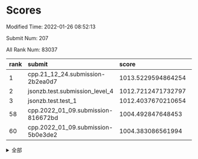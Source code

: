 # Scores

Modified Time: 2022-01-26 08:52:13

Submit Num: 207

All Rank Num: 83037

| rank |               submit               |       score        |       sigma        | pk_num |
| :--- | :--------------------------------- | :----------------- | :----------------- | :----- |
| 1    | cpp.21_12_24.submission-2b2ea0d7   | 1013.5229594864254 | 0.8095820000299547 | 1604   |
| 2    | jsonzb.test.submission_level_4     | 1012.7212471732797 | 0.8140699072805219 | 1600   |
| 3    | jsonzb.test.test_1                 | 1012.4037670210654 | 0.8139286992909531 | 1607   |
| 58   | cpp.2022_01_09.submission-816672bd | 1004.492847648453  | 0.7143020053587477 | 1611   |
| 60   | cpp.2022_01_09.submission-5b0e3de2 | 1004.383086561994  | 0.7163771659984857 | 1608   |


<details>
<summary>全部</summary>

| rank |                 submit                 |       score        |       sigma        | pk_num |
| :--- | :------------------------------------- | :----------------- | :----------------- | :----- |
| 1    | cpp.21_12_24.submission-2b2ea0d7       | 1013.5229594864254 | 0.8095820000299547 | 1604   |
| 2    | jsonzb.test.submission_level_4         | 1012.7212471732797 | 0.8140699072805219 | 1600   |
| 3    | jsonzb.test.test_1                     | 1012.4037670210654 | 0.8139286992909531 | 1607   |
| 4    | gobigger.level_3.submission_level_3_40 | 1011.435981132592  | 0.7691753886250448 | 1606   |
| 5    | gobigger.level_3.submission_level_3_32 | 1011.3982835225768 | 0.7606052693419771 | 1602   |
| 6    | gobigger.level_3.submission_level_3_3  | 1011.2656113313901 | 0.7747832025083559 | 1609   |
| 7    | gobigger.level_3.submission_level_3_42 | 1011.0467963419982 | 0.7681176836543523 | 1606   |
| 8    | gobigger.level_3.submission_level_3_10 | 1011.0197451624873 | 0.7715852304519053 | 1605   |
| 9    | gobigger.level_3.submission_level_3_16 | 1011.0013515359484 | 0.7808608866523703 | 1605   |
| 10   | gobigger.level_3.submission_level_3_19 | 1010.9479887404121 | 0.7683090935668655 | 1600   |
| 11   | gobigger.level_3.submission_level_3_35 | 1010.6384095850489 | 0.763401908921556  | 1602   |
| 12   | gobigger.level_3.submission_level_3_9  | 1010.6331194788675 | 0.745130917050211  | 1604   |
| 13   | gobigger.level_3.submission_level_3_29 | 1010.5979520465864 | 0.7695638779085926 | 1605   |
| 14   | gobigger.level_3.submission_level_3_34 | 1010.54475715074   | 0.7418258366490204 | 1608   |
| 15   | gobigger.level_3.submission_level_3_22 | 1010.4893668881172 | 0.7583927262361875 | 1601   |
| 16   | gobigger.level_3.submission_level_3_12 | 1010.4285379599021 | 0.7526677858887892 | 1608   |
| 17   | gobigger.level_3.submission_level_3_24 | 1010.3853345067799 | 0.7627504592177714 | 1605   |
| 18   | gobigger.level_3.submission_level_3_18 | 1010.3695093082713 | 0.7567073007470719 | 1611   |
| 19   | gobigger.level_3.submission_level_3_33 | 1010.3461291836932 | 0.787041497473283  | 1605   |
| 20   | gobigger.level_3.submission_level_3_2  | 1010.3206827476288 | 0.7645505721561483 | 1604   |
| 21   | gobigger.level_3.submission_level_3_47 | 1010.2831753472989 | 0.7504075853361151 | 1605   |
| 22   | gobigger.level_3.submission_level_3_26 | 1010.2519819202611 | 0.7374685415053955 | 1605   |
| 23   | gobigger.level_3.submission_level_3_46 | 1010.2420993767789 | 0.7470594425166139 | 1605   |
| 24   | gobigger.level_3.submission_level_3_14 | 1010.2091925651123 | 0.7423651539908801 | 1604   |
| 25   | gobigger.level_3.submission_level_3_43 | 1010.1991847850278 | 0.743738015428261  | 1609   |
| 26   | gobigger.level_3.submission_level_3_20 | 1010.1716573535223 | 0.7471161896750192 | 1608   |
| 27   | gobigger.level_3.submission_level_3_44 | 1010.0300347159737 | 0.7606250664435922 | 1606   |
| 28   | gobigger.level_3.submission_level_3_31 | 1009.9355731224367 | 0.7600424323597988 | 1606   |
| 29   | gobigger.level_3.submission_level_3_45 | 1009.9149756547503 | 0.7474207907554498 | 1605   |
| 30   | gobigger.level_3.submission_level_3_49 | 1009.8608100841243 | 0.781747572314005  | 1598   |
| 31   | gobigger.level_3.submission_level_3_0  | 1009.8431608354307 | 0.752848376101681  | 1601   |
| 32   | gobigger.level_3.submission_level_3_7  | 1009.8165393266627 | 0.7573079368254056 | 1598   |
| 33   | gobigger.level_3.submission_level_3_41 | 1009.7804966072592 | 0.752908361409547  | 1606   |
| 34   | gobigger.level_3.submission_level_3_39 | 1009.7413243332389 | 0.742489732981392  | 1607   |
| 35   | gobigger.level_3.submission_level_3_23 | 1009.7317595551236 | 0.7907073977397293 | 1606   |
| 36   | gobigger.level_3.submission_level_3_25 | 1009.7153323737025 | 0.7664018633103826 | 1604   |
| 37   | gobigger.level_3.submission_level_3_36 | 1009.544557024786  | 0.7791675738650452 | 1601   |
| 38   | gobigger.level_3.submission_level_3_38 | 1009.4530578628079 | 0.7563703599812002 | 1603   |
| 39   | gobigger.level_3.submission_level_3_28 | 1009.4254193480492 | 0.7339207667294972 | 1609   |
| 40   | gobigger.level_3.submission_level_3_30 | 1009.3901971338042 | 0.7753064612830707 | 1606   |
| 41   | gobigger.level_3.submission_level_3_48 | 1009.3827987433154 | 0.7450730787336913 | 1604   |
| 42   | gobigger.level_3.submission_level_3_6  | 1009.321119185157  | 0.7704011191322025 | 1602   |
| 43   | gobigger.level_3.submission_level_3_27 | 1009.2819964541998 | 0.752300833389305  | 1603   |
| 44   | gobigger.level_3.submission_level_3_4  | 1009.1535287503099 | 0.7677778442154723 | 1607   |
| 45   | gobigger.level_3.submission_level_3_11 | 1009.0994386007125 | 0.7470564731858483 | 1604   |
| 46   | gobigger.level_3.submission_level_3_37 | 1009.0926666410833 | 0.7560098752349649 | 1606   |
| 47   | gobigger.level_3.submission_level_3_1  | 1009.0712956506624 | 0.7492234652540266 | 1602   |
| 48   | gobigger.level_3.submission_level_3_15 | 1008.8867257855563 | 0.7422027999644941 | 1602   |
| 49   | gobigger.level_3.submission_level_3_5  | 1008.8132272915268 | 0.7526742216654196 | 1610   |
| 50   | gobigger.level_3.submission_level_3_8  | 1008.7647808192996 | 0.7513283775624217 | 1611   |
| 51   | gobigger.level_3.submission_level_3_13 | 1008.448105533444  | 0.7215818591642581 | 1601   |
| 52   | gobigger.level_3.submission_level_3_17 | 1008.0672201707976 | 0.7196562828135372 | 1606   |
| 53   | gobigger.level_3.submission_level_3_21 | 1008.0055647819146 | 0.7417863554962332 | 1606   |
| 54   | gobigger.level_1.submission_level_1_36 | 1005.0803680117718 | 0.7221959152958766 | 1606   |
| 55   | gobigger.level_1.submission_level_1_7  | 1004.8633050929052 | 0.7183292706971466 | 1604   |
| 56   | gobigger.level_1.submission_level_1_12 | 1004.6163043517245 | 0.7136566959626303 | 1610   |
| 57   | gobigger.level_1.submission_level_1_22 | 1004.5571183531366 | 0.719416215851978  | 1610   |
| 58   | cpp.2022_01_09.submission-816672bd     | 1004.492847648453  | 0.7143020053587477 | 1611   |
| 59   | gobigger.level_1.submission_level_1_13 | 1004.4300912789828 | 0.7192587455881282 | 1606   |
| 60   | cpp.2022_01_09.submission-5b0e3de2     | 1004.383086561994  | 0.7163771659984857 | 1608   |
| 61   | gobigger.level_1.submission_level_1_16 | 1004.263297076324  | 0.7120102567559573 | 1602   |
| 62   | gobigger.level_1.submission_level_1_25 | 1004.2273756682075 | 0.7056703863304661 | 1601   |
| 63   | gobigger.level_1.submission_level_1_11 | 1004.2214659314976 | 0.719702571617596  | 1606   |
| 64   | gobigger.level_1.submission_level_1_46 | 1004.1507961110411 | 0.7221275121919345 | 1601   |
| 65   | gobigger.level_1.submission_level_1_6  | 1004.102507417759  | 0.7138248434645367 | 1604   |
| 66   | gobigger.level_1.submission_level_1_17 | 1004.0820112881452 | 0.7316776181295821 | 1607   |
| 67   | gobigger.level_1.submission_level_1_19 | 1004.0602152817235 | 0.7214207195212714 | 1607   |
| 68   | gobigger.level_1.submission_level_1_42 | 1004.0565526669106 | 0.7275743081903898 | 1608   |
| 69   | gobigger.level_1.submission_level_1_34 | 1003.9434142422007 | 0.7202748780155287 | 1601   |
| 70   | gobigger.level_1.submission_level_1_31 | 1003.8748551308976 | 0.7260383394761843 | 1599   |
| 71   | gobigger.level_1.submission_level_1_15 | 1003.8531990693139 | 0.7100928763429474 | 1604   |
| 72   | gobigger.level_1.submission_level_1_47 | 1003.7635635733615 | 0.7230183154930527 | 1603   |
| 73   | gobigger.level_1.submission_level_1_45 | 1003.7520961533161 | 0.7093194779626962 | 1599   |
| 74   | gobigger.level_1.submission_level_1_20 | 1003.7284603739671 | 0.7080444628204554 | 1603   |
| 75   | gobigger.level_1.submission_level_1_32 | 1003.652383828646  | 0.7109867353166663 | 1605   |
| 76   | gobigger.level_1.submission_level_1_3  | 1003.6388737370584 | 0.717403604069506  | 1608   |
| 77   | gobigger.level_1.submission_level_1_14 | 1003.6302642407824 | 0.7101556392250795 | 1605   |
| 78   | gobigger.level_1.submission_level_1_43 | 1003.6100606764301 | 0.7130372030527731 | 1603   |
| 79   | gobigger.level_1.submission_level_1_26 | 1003.591813340865  | 0.732495064839732  | 1608   |
| 80   | gobigger.level_1.submission_level_1_30 | 1003.5664271130854 | 0.7009535585210913 | 1609   |
| 81   | gobigger.level_1.submission_level_1_24 | 1003.3930784700539 | 0.7225563742546134 | 1610   |
| 82   | gobigger.level_1.submission_level_1_21 | 1003.3132362116343 | 0.7128279678553706 | 1600   |
| 83   | gobigger.level_1.submission_level_1_41 | 1003.2824741870005 | 0.7047886382148637 | 1607   |
| 84   | gobigger.level_1.submission_level_1_37 | 1003.2788520146879 | 0.7124569203613529 | 1607   |
| 85   | gobigger.level_1.submission_level_1_29 | 1003.2450609392324 | 0.7116353306565917 | 1606   |
| 86   | gobigger.level_1.submission_level_1_48 | 1003.136825500124  | 0.7173018405605711 | 1605   |
| 87   | gobigger.level_1.submission_level_1_35 | 1003.1276721035081 | 0.7282784046327938 | 1606   |
| 88   | gobigger.level_1.submission_level_1_10 | 1003.0081982326031 | 0.7260711148668523 | 1606   |
| 89   | gobigger.level_1.submission_level_1_27 | 1002.998318132716  | 0.7249976102085727 | 1603   |
| 90   | gobigger.level_1.submission_level_1_39 | 1002.9489310552392 | 0.7124315363754857 | 1605   |
| 91   | gobigger.level_1.submission_level_1_9  | 1002.9019799016586 | 0.7356084704296323 | 1601   |
| 92   | gobigger.level_1.submission_level_1_23 | 1002.8587754975898 | 0.7194394660466845 | 1605   |
| 93   | gobigger.level_1.submission_level_1_33 | 1002.8222774459496 | 0.72036867444357   | 1603   |
| 94   | gobigger.level_1.submission_level_1_40 | 1002.7240258878645 | 0.709412529064009  | 1603   |
| 95   | gobigger.level_1.submission_level_1_4  | 1002.6895250799063 | 0.7265360099370485 | 1607   |
| 96   | gobigger.level_1.submission_level_1_49 | 1002.6871285809154 | 0.6997811113285264 | 1606   |
| 97   | gobigger.level_1.submission_level_1_0  | 1002.6800616201747 | 0.7347012673056704 | 1603   |
| 98   | gobigger.level_1.submission_level_1_2  | 1002.4926314018002 | 0.7025998677216012 | 1603   |
| 99   | gobigger.level_1.submission_level_1_18 | 1002.4162567779495 | 0.7124902200823499 | 1604   |
| 100  | gobigger.level_1.submission_level_1_28 | 1002.3538055558884 | 0.7107310226946688 | 1598   |
| 101  | gobigger.level_1.submission_level_1_5  | 1002.2124118532423 | 0.710126806139664  | 1605   |
| 102  | gobigger.level_1.submission_level_1_44 | 1002.197680667421  | 0.711607439875491  | 1608   |
| 103  | gobigger.level_1.submission_level_1_1  | 1002.1853160055613 | 0.7077249955410303 | 1605   |
| 104  | gobigger.level_1.submission_level_1_38 | 1002.0767320137186 | 0.7188072452455322 | 1606   |
| 105  | gobigger.level_1.submission_level_1_8  | 1001.8936494785382 | 0.724494856250627  | 1600   |
| 106  | gobigger.random.submission_random_42   | 997.3548665571658  | 0.7136849893935326 | 1603   |
| 107  | gobigger.random.submission_random_1    | 997.1635617425878  | 0.6990268129281749 | 1600   |
| 108  | gobigger.random.submission_random_9    | 996.9629270223908  | 0.7178937047309176 | 1603   |
| 109  | gobigger.random.submission_random_18   | 996.9246514606813  | 0.7051976262694422 | 1610   |
| 110  | gobigger.random.submission_random_36   | 996.9150384688976  | 0.7041340523077589 | 1605   |
| 111  | gobigger.random.submission_random_39   | 996.884738515136   | 0.7021989626770394 | 1606   |
| 112  | gobigger.random.submission_random_34   | 996.7391574840183  | 0.7009141918335811 | 1600   |
| 113  | gobigger.random.submission_random_2    | 996.7381617088206  | 0.7055312392767464 | 1601   |
| 114  | gobigger.random.submission_random_3    | 996.6273475219285  | 0.7327804371256069 | 1599   |
| 115  | gobigger.random.submission_random_44   | 996.5534347527113  | 0.7240775629863613 | 1607   |
| 116  | gobigger.random.submission_random_38   | 996.521795664321   | 0.7111464377034469 | 1601   |
| 117  | gobigger.random.submission_random_7    | 996.4644060892336  | 0.7088030993409318 | 1606   |
| 118  | gobigger.random.submission_random_26   | 996.4373507073195  | 0.7065903531318768 | 1603   |
| 119  | gobigger.random.submission_random_47   | 996.2703989608648  | 0.7012716828791158 | 1602   |
| 120  | gobigger.random.submission_random_33   | 996.1940903146983  | 0.7130993692673356 | 1603   |
| 121  | gobigger.random.submission_random_32   | 996.1371911093582  | 0.7158902499075989 | 1606   |
| 122  | gobigger.random.submission_random_25   | 996.0868050358117  | 0.7250417967617065 | 1604   |
| 123  | gobigger.random.submission_random_28   | 996.07082256059    | 0.7202751732423734 | 1604   |
| 124  | gobigger.random.submission_random_46   | 996.0306926101628  | 0.7140303765353038 | 1604   |
| 125  | gobigger.random.submission_random_35   | 996.0285310283463  | 0.6983159935796824 | 1601   |
| 126  | gobigger.random.submission_random_8    | 996.024979581437   | 0.7303474257851713 | 1610   |
| 127  | gobigger.random.submission_random_19   | 996.0163028002281  | 0.7061619930293693 | 1610   |
| 128  | gobigger.random.submission_random_6    | 995.9734461214982  | 0.7097202573756846 | 1603   |
| 129  | gobigger.random.submission_random_27   | 995.952558648937   | 0.7157889943870643 | 1606   |
| 130  | gobigger.random.submission_random_0    | 995.9491595356861  | 0.7108993452040206 | 1612   |
| 131  | gobigger.random.submission_random_10   | 995.8996350925669  | 0.6998053162622544 | 1606   |
| 132  | gobigger.random.submission_random_24   | 995.8851015683999  | 0.7122709811837732 | 1603   |
| 133  | gobigger.random.submission_random_49   | 995.8450001849767  | 0.7113526316538575 | 1603   |
| 134  | gobigger.random.submission_random_43   | 995.8347967967213  | 0.7349586559836108 | 1601   |
| 135  | gobigger.random.submission_random_30   | 995.7345218699589  | 0.7075586564700916 | 1602   |
| 136  | gobigger.random.submission_random_21   | 995.6812907353025  | 0.7153392208751539 | 1606   |
| 137  | gobigger.random.submission_random_23   | 995.6319957937674  | 0.7196825293865025 | 1609   |
| 138  | gobigger.random.submission_random_20   | 995.526142447429   | 0.716500095719363  | 1609   |
| 139  | gobigger.random.submission_random_29   | 995.4836644718106  | 0.7061551779537827 | 1605   |
| 140  | gobigger.random.submission_random_41   | 995.4700320635211  | 0.7218716703688536 | 1601   |
| 141  | gobigger.random.submission_random_22   | 995.3990156143227  | 0.7146595903778766 | 1608   |
| 142  | gobigger.random.submission_random_15   | 995.3872569869123  | 0.7119268874566268 | 1607   |
| 143  | gobigger.random.submission_random_13   | 995.3701085434573  | 0.7265404815618897 | 1613   |
| 144  | gobigger.random.submission_random_45   | 995.3558525744846  | 0.7224778677849569 | 1610   |
| 145  | gobigger.random.submission_random_4    | 995.3503403258704  | 0.7122598940868353 | 1608   |
| 146  | gobigger.random.submission_random_37   | 995.3497555127299  | 0.7103852947253724 | 1610   |
| 147  | gobigger.random.submission_random_12   | 995.337244436582   | 0.7141590421661326 | 1607   |
| 148  | gobigger.random.submission_random_14   | 995.2754297268602  | 0.7125600223191073 | 1601   |
| 149  | gobigger.random.submission_random_16   | 995.1852999773009  | 0.7209885680968747 | 1605   |
| 150  | gobigger.random.submission_random_11   | 995.1388146702791  | 0.704787972806319  | 1600   |
| 151  | gobigger.random.submission_random_48   | 994.9373476542676  | 0.721333827540197  | 1605   |
| 152  | gobigger.random.submission_random_40   | 994.7917949912779  | 0.7124867263607294 | 1601   |
| 153  | gobigger.random.submission_random_5    | 994.6845800371806  | 0.7136721245396391 | 1603   |
| 154  | gobigger.random.submission_random_31   | 994.6408095659489  | 0.7150732084329189 | 1602   |
| 155  | gobigger.random.submission_random_17   | 994.6026246406257  | 0.7220764980385775 | 1603   |
| 156  | gobigger.level_2.submission_level_2_10 | 993.3919102275327  | 0.7237584152641715 | 1602   |
| 157  | gobigger.level_2.submission_level_2_22 | 993.3469008643578  | 0.7410550235940497 | 1605   |
| 158  | gobigger.level_2.submission_level_2_19 | 993.1695563740117  | 0.7377933925211566 | 1604   |
| 159  | gobigger.level_2.submission_level_2_12 | 993.1543777901047  | 0.7309877072978107 | 1602   |
| 160  | gobigger.level_2.submission_level_2_41 | 993.1033772367731  | 0.7263016949092413 | 1603   |
| 161  | gobigger.level_2.submission_level_2_40 | 993.0897392683268  | 0.7431589800523761 | 1602   |
| 162  | gobigger.level_2.submission_level_2_31 | 993.0200364935234  | 0.7417405237168421 | 1607   |
| 163  | gobigger.level_2.submission_level_2_1  | 993.0084324941017  | 0.7455989118034602 | 1608   |
| 164  | gobigger.level_2.submission_level_2_32 | 992.984445265606   | 0.7506070259153343 | 1600   |
| 165  | gobigger.level_2.submission_level_2_13 | 992.7688480413133  | 0.7418429503594807 | 1607   |
| 166  | gobigger.level_2.submission_level_2_5  | 992.7426912093417  | 0.7452131177003362 | 1607   |
| 167  | gobigger.level_2.submission_level_2_9  | 992.738695093685   | 0.7552247468750808 | 1600   |
| 168  | gobigger.level_2.submission_level_2_23 | 992.7013542253628  | 0.7395835631372148 | 1604   |
| 169  | gobigger.level_2.submission_level_2_15 | 992.5172685382444  | 0.7477203018942075 | 1603   |
| 170  | gobigger.level_2.submission_level_2_8  | 992.4547391269282  | 0.7480553068833412 | 1608   |
| 171  | gobigger.level_2.submission_level_2_38 | 992.4395828577868  | 0.7436075190638988 | 1597   |
| 172  | gobigger.level_2.submission_level_2_34 | 992.4379611718907  | 0.7598665087359535 | 1606   |
| 173  | gobigger.level_2.submission_level_2_14 | 992.418450707721   | 0.7456699595601357 | 1598   |
| 174  | gobigger.level_2.submission_level_2_43 | 992.3607770684617  | 0.7470585964116547 | 1600   |
| 175  | gobigger.level_2.submission_level_2_25 | 992.305029088711   | 0.7220973150735135 | 1605   |
| 176  | gobigger.level_2.submission_level_2_17 | 992.2649809406067  | 0.7610021250546954 | 1605   |
| 177  | gobigger.level_2.submission_level_2_26 | 992.0532507349512  | 0.7317008566281663 | 1599   |
| 178  | gobigger.level_2.submission_level_2_33 | 992.0129306219656  | 0.750492869958897  | 1601   |
| 179  | gobigger.level_2.submission_level_2_21 | 991.9824863251501  | 0.7561649204752072 | 1610   |
| 180  | gobigger.level_2.submission_level_2_24 | 991.982191015783   | 0.7563053504843289 | 1607   |
| 181  | gobigger.level_2.submission_level_2_7  | 991.9215651592222  | 0.7560130709184264 | 1607   |
| 182  | gobigger.level_2.submission_level_2_28 | 991.801563591553   | 0.7456471772333095 | 1606   |
| 183  | gobigger.level_2.submission_level_2_4  | 991.7952043493647  | 0.759224321723469  | 1602   |
| 184  | gobigger.level_2.submission_level_2_49 | 991.7916803449973  | 0.754207552996827  | 1601   |
| 185  | gobigger.level_2.submission_level_2_3  | 991.741988341371   | 0.7422252561538635 | 1605   |
| 186  | gobigger.level_2.submission_level_2_42 | 991.6534424703742  | 0.7644286371477546 | 1600   |
| 187  | gobigger.level_2.submission_level_2_0  | 991.5609234630004  | 0.7687347785553769 | 1608   |
| 188  | gobigger.level_2.submission_level_2_6  | 991.5018610661152  | 0.7633725490851251 | 1598   |
| 189  | gobigger.level_2.submission_level_2_11 | 991.4041276214588  | 0.7577776613216568 | 1600   |
| 190  | gobigger.level_2.submission_level_2_2  | 991.2349314232608  | 0.7520309382653212 | 1608   |
| 191  | gobigger.level_2.submission_level_2_37 | 991.2290659088311  | 0.7546819254151828 | 1601   |
| 192  | gobigger.level_2.submission_level_2_48 | 991.1108347241028  | 0.7595335422144911 | 1606   |
| 193  | gobigger.level_2.submission_level_2_35 | 991.0941015304152  | 0.7578136336525688 | 1605   |
| 194  | gobigger.level_2.submission_level_2_30 | 991.093472218035   | 0.7503168401037204 | 1607   |
| 195  | gobigger.level_2.submission_level_2_39 | 991.0722000082837  | 0.761436764273138  | 1609   |
| 196  | gobigger.level_2.submission_level_2_44 | 990.9161473768816  | 0.7516815549840117 | 1606   |
| 197  | gobigger.level_2.submission_level_2_18 | 990.8320207146934  | 0.7562855880292648 | 1601   |
| 198  | gobigger.level_2.submission_level_2_45 | 990.6158948986315  | 0.7423041101524074 | 1605   |
| 199  | gobigger.level_2.submission_level_2_29 | 990.4467472563621  | 0.757837911995675  | 1602   |
| 200  | gobigger.level_2.submission_level_2_27 | 990.4277018377426  | 0.7640120863839718 | 1608   |
| 201  | gobigger.level_2.submission_level_2_47 | 990.4027589123928  | 0.7703699302474599 | 1599   |
| 202  | gobigger.level_2.submission_level_2_36 | 990.3217008942047  | 0.7493980360848821 | 1603   |
| 203  | gobigger.level_2.submission_level_2_20 | 990.0677583831123  | 0.7766757182462927 | 1609   |
| 204  | gobigger.level_2.submission_level_2_46 | 989.6134467200234  | 0.7763027218000196 | 1607   |
| 205  | gobigger.level_2.submission_level_2_16 | 989.4779255442675  | 0.7792442684869546 | 1607   |
| 206  | gobigger.none.submission_none_0        | 977.36288467942    | 1.4378678253370676 | 1606   |
| 207  | gobigger.none.submission_none_1        | 975.8511964438018  | 1.5002222178232796 | 1605   |

</details>